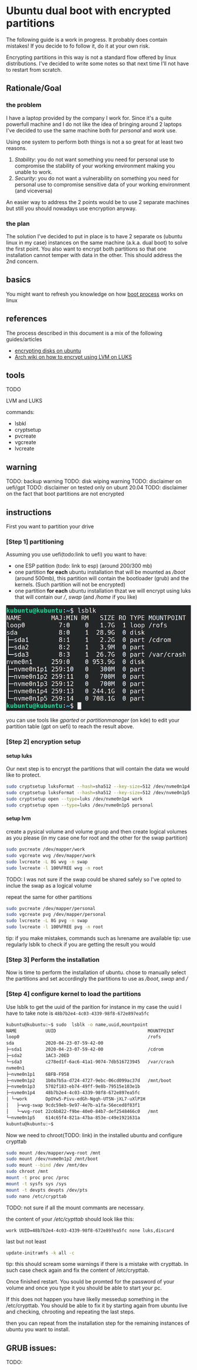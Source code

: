 # Ubuntu dual boot with encrypted partitions

The following guide is a work in progress. It probably does contain mistakes!
If you decide to fo follow it, do it at your own risk.

Encrypting partitions in this way is not a standard flow offered by linux distributions.
I've decided to write some notes so that next time I'll not have to restart from scratch.

## Rationale/Goal
### the problem
I have a laptop provided by the company I work for. Since it's a quite powerfull machine and I do not like the idea of bringing around 2 laptops I've decided to use the same machine both for *personal* and *work* use.

Using one system to perform both things is not a so great for at least two reasons.
1. *Stability*: you do not want something you need for personal use to compromise the stability of your working environment making you unable to work. 
2. *Security*: you do not want a vulnerability on something you need for personal use to compromise sensitive data of your working environment (and viceversa) 

An easier way to address the 2 points would be to use 2 separate machines but still you should nowadays use encryption anyway. 

### the plan
The solution I've decided to put in place is to have 2 separate os (ubuntu linux in my case) instances on the same machine (a.k.a. dual boot) to solve the first point.
You also want to encrypt both partitions so that one installation cannot temper with data in the other. This should address the 2nd concern.

## basics
You might want to refresh you knowledge on how [boot process] works on linux

## references
The process described in this document is a mix of the following guides/articles

- [encrypting disks on ubuntu]
- [Arch wiki on how to encrypt using LVM on LUKS][arch lvm on luks]

## tools
TODO

LVM and LUKS

commands:
- lsbkl
- cryptsetup
- pvcreate
- vgcreate
- lvcreate



## warning
TODO: backup warning
TODO: disk wiping warning
TODO: disclaimer on uefi/gpt
TODO: disclaimer on tested only on ubunt 20.04
TODO: disclaimer on the fact that boot partitions are not encrypted

## instructions
First you want to partition your drive


### [Step 1] partitioning
Assuming you use uefi(todo:link to uefi) you want to have:
 - one ESP patition (todo: link to esp) (around 200/300 mb)
 - one partition **for each** ubuntu installation that will be mounted as */boot* (around 500mb), this partition will contain the bootloader (grub) and the kernels. (Such partition will not be encrypted) 
 - one partition **for each** ubuntu installation thzat we will encrypt using luks that will contain our */*, *swap* (and */home* if you like)

![starting point](01_starting_point.png)

you can use tools like *gparted* or *partitionmanager* (on kde) to edit your partition table (gpt on uefi) to reach the result above.

### [Step 2] encryption setup

#### setup luks

Our next step is to encrypt the partitions that will contain the data we would like to protect.

``` bash
sudo cryptsetup luksFormat --hash=sha512 --key-size=512 /dev/nvme0n1p4
sudo cryptsetup luksFormat --hash=sha512 --key-size=512 /dev/nvme0n1p5
sudo cryptsetup open --type=luks /dev/nvme0n1p4 work
sudo cryptsetup open --type=luks /dev/nvme0n1p5 personal
```

#### setup lvm

create a pysical volume and volume gruop and then create logical volumes as you please (in my case one for root and the other for the swap partition)
``` bash
sudo pvcreate /dev/mapper/work 
sudo vgcreate wvg /dev/mapper/work 
sudo lvcreate -L 8G wvg -n swap
sudo lvcreate -l 100%FREE wvg -n root
```
TODO: I was not sure if the swap could be shared safely so I've opted to inclue the swap as a logical volume

repeat the same for other partitions
``` bash
sudo pvcreate /dev/mapper/personal
sudo vgcreate pvg /dev/mapper/personal
sudo lvcreate -L 8G pvg -n swap
sudo lvcreate -l 100%FREE pvg -n root
```
tip: if you make mistakes, commands such as lvrename are available 
tip: use regularly lsblk to check if you are getting the result you would 

### [Step 3] Perform the installation

Now is time to perform the installation of ubuntu. chose to manually select the partitions and set accordingly the partitions to use as */boot*, *swap* and */* 

### [Step 4] configure kernel to load the partitions

Use lsblk to get the uuid of the parition 
for instance in my case the uuid I have to take note is `48b7b2e4-4c03-4339-98f8-672e897ea5fc`

``` bash
kubuntu@kubuntu:~$ sudo  lsblk -o name,uuid,mountpoint
NAME           UUID                                   MOUNTPOINT
loop0                                                 /rofs
sda            2020-04-23-07-59-42-00                 
├─sda1         2020-04-23-07-59-42-00                 /cdrom
├─sda2         1AC3-20ED                              
└─sda3         c278ed1f-6ac6-41a1-9074-7db516723945   /var/crash
nvme0n1                                               
├─nvme0n1p1    6BFB-F958                              
├─nvme0n1p2    1b0a7b5a-d724-4727-9ebc-06cd099ac37d   /mnt/boot
├─nvme0n1p3    5702f183-eb74-49ff-9e8b-79515e103e1b   
├─nvme0n1p4    48b7b2e4-4c03-4339-98f8-672e897ea5fc   
│ └─work       DpOYw5-Pivu-edGh-Ngqh-UTSN-jXL7-uXlP1H 
│   ├─wvg-swap 9cdc59eb-9e97-4e7b-a1fa-56eced8f83f1   
│   └─wvg-root 22c6b822-f9be-40e0-84b7-def2548466c0   /mnt
└─nvme0n1p5    614c65f4-821a-47ba-853e-c49e1921631a   
kubuntu@kubuntu:~$ 
```

Now we need to chroot(TODO: link) in the installed ubuntu and configure crypttab 
``` bash
sudo mount /dev/mapper/wvg-root /mnt
sudo mount /dev/nvme0n1p2 /mnt/boot
sudo mount --bind /dev /mnt/dev
sudo chroot /mnt
mount -t proc proc /proc
mount -t sysfs sys /sys
mount -t devpts devpts /dev/pts
sudo nano /etc/crypttab
```
TODO: not sure if all the mount commants are necessary.

the content of your */etc/cypttab* should look like this:

```
work UUID=48b7b2e4-4c03-4339-98f8-672e897ea5fc none luks,discard
```

last but not least

``` bash
update-initramfs -k all -c
```

tip: this should scream some warnings if there is a mistake with crypttab. 
In such case check again and fix the content of /etc/crypttab.

Once finished restart. 
You sould be promted for the password of your volume and once you type it you should be able to start your pc.

If this does not happen you have likelly messedup something in the /etc/crypttab. 
You should be able to fix it by starting again from ubuntu live and checking, chrooting and repeating the last steps. 

then you can repeat from the installation step for the remaining instances of ubuntu you want to install.

## GRUB issues:
TODO:

[encrypting disks on ubuntu]: https://medium.com/@chrishantha/encrypting-disks-on-ubuntu-19-04-b50bfc65182a
[arch lvm on luks]: https://wiki.archlinux.org/index.php/Dm-crypt/Encrypting_an_entire_system#LVM_on_LUKS
[arch wipe disk]: todo
[boot process]: https://linuxhint.com/understanding_boot_process_bios_uefi/
[cypttab]: todo
